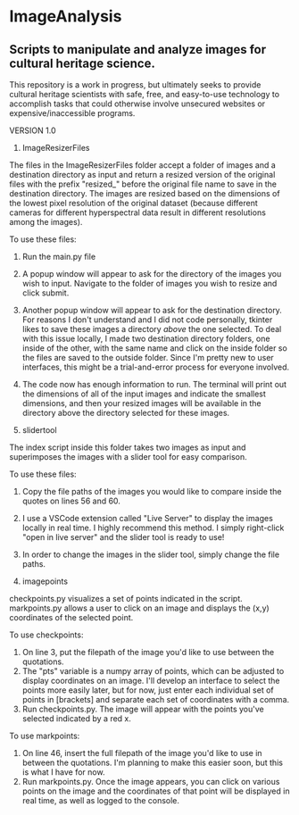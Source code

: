 # ImageAnalysis
## Scripts to manipulate and analyze images for cultural heritage science.

This repository is a work in progress, but ultimately seeks to provide cultural heritage scientists with safe, free, and easy-to-use technology to accomplish tasks that could otherwise involve unsecured websites or expensive/inaccessible programs.

VERSION 1.0

1. ImageResizerFiles

The files in the ImageResizerFiles folder accept a folder of images and a destination directory as input and return a resized version of the original files with the prefix "resized_" before the original file name to save in the destination directory. The images are resized based on the dimensions of the lowest pixel resolution of the original dataset (because different cameras for different hyperspectral data result in different resolutions among the images). 

To use these files:
1. Run the main.py file
2. A popup window will appear to ask for the directory of the images you wish to input. Navigate to the folder of images you wish to resize and click submit.
3. Another popup window will appear to ask for the destination directory. For reasons I don't understand and I did not code personally, tkinter likes to save these images a directory *above* the one selected. To deal with this issue locally, I made two destination directory folders, one inside of the other, with the same name and click on the inside folder so the files are saved to the outside folder. Since I'm pretty new to user interfaces, this might be a trial-and-error process for everyone involved.
4. The code now has enough information to run. The terminal will print out the dimensions of all of the input images and indicate the smallest dimensions, and then your resized images will be available in the directory above the directory selected for these images. 

2. slidertool

The index script inside this folder takes two images as input and superimposes the images with a slider tool for easy comparison.

To use these files:
1. Copy the file paths of the images you would like to compare inside the quotes on lines 56 and 60.
2. I use a VSCode extension called "Live Server" to display the images locally in real time. I highly recommend this method. I simply right-click "open in live server" and the slider tool is ready to use! 
3. In order to change the images in the slider tool, simply change the file paths.

3. imagepoints
 
checkpoints.py visualizes a set of points indicated in the script. markpoints.py allows a user to click on an image and displays the (x,y) coordinates of the selected point.

To use checkpoints:
1. On line 3, put the filepath of the image you'd like to use between the quotations.
2. The "pts" variable is a numpy array of points, which can be adjusted to display coordinates on an image. I'll develop an interface to select the points more easily later, but for now, just enter each individual set of points in [brackets] and separate each set of coordinates with a comma.
3. Run checkpoints.py. The image will appear with the points you've selected indicated by a red x.

To use markpoints:
1. On line 46, insert the full filepath of the image you'd like to use in between the quotations. I'm planning to make this easier soon, but this is what I have for now.
2. Run markpoints.py. Once the image appears, you can click on various points on the image and the coordinates of that point will be displayed in real time, as well as logged to the console.

